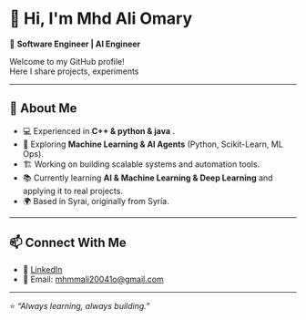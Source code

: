 # 👋 Hi, I'm Mhd Ali Omary

🎯 **Software Engineer | AI Engineer**

Welcome to my GitHub profile!  
Here I share projects, experiments

---

## 🚀 About Me
- 💻 Experienced in **C++ & python & java** .
- 🤖 Exploring **Machine Learning & AI Agents** (Python, Scikit-Learn, ML Ops).
- 🏗️ Working on building scalable systems and automation tools.
- 📚 Currently learning **AI & Machine Learning & Deep Learning** and applying it to real projects.
- 🌍 Based in Syrai, originally from Syria.
  
---

## 📫 Connect With Me
- 💼 [LinkedIn](https://www.linkedin.com/in/mhd-ali-44058a329?utm_source=share&utm_campaign=share_via&utm_content=profile&utm_medium=android_app)
- 📧 Email: mhmmali20041o@gmail.com
  
---

⭐️ *“Always learning, always building.”*
